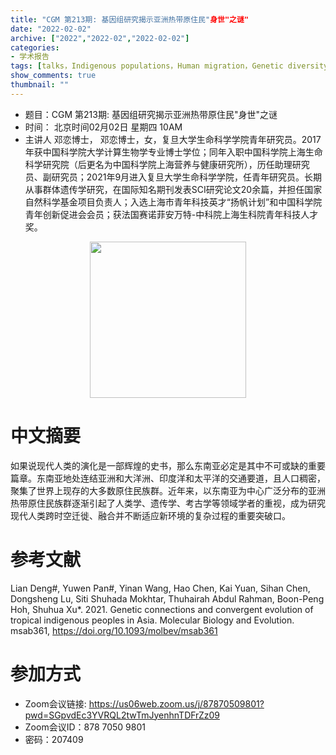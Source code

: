 ```yaml
---
title: "CGM 第213期: 基因组研究揭示亚洲热带原住民"身世"之谜"
date: "2022-02-02"
archive: ["2022","2022-02","2022-02-02"]
categories:
- 学术报告
tags: [talks，Indigenous populations，Human migration，Genetic diversity，Phenotypic convergence， Local adaptation]
show_comments: true
thumbnail: ""
---
```


- 题目：CGM 第213期: 基因组研究揭示亚洲热带原住民"身世"之谜
- 时间： 北京时间02月02日 星期四 10AM
- 主讲人 邓恋博士，
邓恋博士，女，复旦大学生命科学学院青年研究员。2017年获中国科学院大学计算生物学专业博士学位；同年入职中国科学院上海生命科学研究院（后更名为中国科学院上海营养与健康研究所），历任助理研究员、副研究员；2021年9月进入复旦大学生命科学学院，任青年研究员。长期从事群体遗传学研究，在国际知名期刊发表SCI研究论文20余篇，并担任国家自然科学基金项目负责人；入选上海市青年科技英才“扬帆计划”和中国科学院青年创新促进会会员；获法国赛诺菲安万特-中科院上海生科院青年科技人才奖。
<div align="center">
<img src="https://github.com/cgmonline/cgmonline/blob/master/image/2022_Lian_Deng.jpg?raw=true" height=250>
</div>


# 中文摘要
如果说现代人类的演化是一部辉煌的史书，那么东南亚必定是其中不可或缺的重要篇章。东南亚地处连结亚洲和大洋洲、印度洋和太平洋的交通要道，且人口稠密，聚集了世界上现存的大多数原住民族群。近年来，以东南亚为中心广泛分布的亚洲热带原住民族群逐渐引起了人类学、遗传学、考古学等领域学者的重视，成为研究现代人类跨时空迁徙、融合并不断适应新环境的复杂过程的重要突破口。


# 参考文献

Lian Deng#, Yuwen Pan#, Yinan Wang, Hao Chen, Kai Yuan, Sihan Chen, Dongsheng Lu, Siti Shuhada Mokhtar, Thuhairah Abdul Rahman, Boon-Peng Hoh, Shuhua Xu*. 2021. Genetic connections and convergent evolution of tropical indigenous peoples in Asia. Molecular Biology and Evolution. msab361, https://doi.org/10.1093/molbev/msab361


# 参加方式
- Zoom会议链接: https://us06web.zoom.us/j/87870509801?pwd=SGpvdEc3YVRQL2twTmJyenhnTDFrZz09
- Zoom会议ID：878 7050 9801
- 密码：207409



